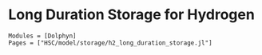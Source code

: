 # Long Duration Storage for Hydrogen
```@autodocs
Modules = [Dolphyn]
Pages = ["HSC/model/storage/h2_long_duration_storage.jl"]
```
